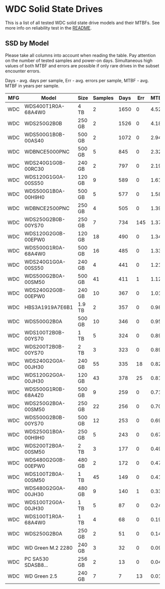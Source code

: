 WDC Solid State Drives
======================

This is a list of all tested WDC solid state drive models and their MTBFs. See
more info on reliability test in the [README](https://github.com/bsdhw/SMART).

SSD by Model
------------

Please take all columns into account when reading the table. Pay attention on the
number of tested samples and power-on days. Simultaneous high values of both MTBF
and errors are possible if only rare drives in the subset encounter errors.

Days - avg. days per sample,
Err  - avg. errors per sample,
MTBF - avg. MTBF in years per sample.

| MFG       | Model              | Size   | Samples | Days  | Err   | MTBF |
|-----------|--------------------|--------|---------|-------|-------|------|
| WDC       | WDS400T1R0A-68A4W0 | 4 TB   | 2       | 1650  | 0     | 4.52   |
| WDC       | WDS250G2B0B        | 250 GB | 2       | 1526  | 0     | 4.18   |
| WDC       | WDS500G1B0B-00AS40 | 500 GB | 2       | 1072  | 0     | 2.94   |
| WDC       | WDBNCE5000PNC      | 500 GB | 5       | 845   | 0     | 2.32   |
| WDC       | WDS240G1G0B-00RC30 | 240 GB | 2       | 797   | 0     | 2.19   |
| WDC       | WDS120G1G0A-00SS50 | 120 GB | 9       | 589   | 0     | 1.61   |
| WDC       | WDS500G1B0A-00H9H0 | 500 GB | 5       | 577   | 0     | 1.58   |
| WDC       | WDBNCE2500PNC      | 250 GB | 4       | 505   | 0     | 1.39   |
| WDC       | WDS250G2B0B-00YS70 | 250 GB | 7       | 734   | 145   | 1.37   |
| WDC       | WDS120G2G0B-00EPW0 | 120 GB | 18      | 490   | 0     | 1.34   |
| WDC       | WDS500G1R0A-68A4W0 | 500 GB | 16      | 485   | 0     | 1.33   |
| WDC       | WDS240G1G0A-00SS50 | 240 GB | 4       | 441   | 0     | 1.21   |
| WDC       | WDS500G2B0A-00SM50 | 500 GB | 41      | 411   | 1     | 1.12   |
| WDC       | WDS240G2G0B-00EPW0 | 240 GB | 10      | 367   | 0     | 1.01   |
| WDC       | HBS3A1919A7E6B1    | 1.9 TB | 2       | 357   | 0     | 0.98   |
| WDC       | WDS500G2B0A        | 500 GB | 10      | 346   | 0     | 0.95   |
| WDC       | WDS100T2B0B-00YS70 | 1 TB   | 5       | 324   | 0     | 0.89   |
| WDC       | WDS200T2B0B-00YS70 | 2 TB   | 3       | 323   | 0     | 0.89   |
| WDC       | WDS240G2G0A-00JH30 | 240 GB | 55      | 335   | 18    | 0.82   |
| WDC       | WDS120G2G0A-00JH30 | 120 GB | 43      | 378   | 25    | 0.81   |
| WDC       | WDS500G1R0B-68A4Z0 | 500 GB | 9       | 259   | 0     | 0.71   |
| WDC       | WDS250G2B0A-00SM50 | 250 GB | 22      | 256   | 0     | 0.70   |
| WDC       | WDS500G2B0B-00YS70 | 500 GB | 12      | 253   | 0     | 0.69   |
| WDC       | WDS250G1B0A-00H9H0 | 250 GB | 5       | 243   | 0     | 0.67   |
| WDC       | WDS200T2B0A-00SM50 | 2 TB   | 3       | 177   | 0     | 0.49   |
| WDC       | WDS480G2G0B-00EPW0 | 480 GB | 2       | 172   | 0     | 0.47   |
| WDC       | WDS100T2B0A-00SM50 | 1 TB   | 45      | 149   | 0     | 0.41   |
| WDC       | WDS480G2G0A-00JH30 | 480 GB | 9       | 140   | 1     | 0.33   |
| WDC       | WDS100T2G0A-00JH30 | 1 TB   | 5       | 87    | 0     | 0.24   |
| WDC       | WDS100T1R0A-68A4W0 | 1 TB   | 4       | 68    | 0     | 0.19   |
| WDC       | WDS250G2B0A        | 250 GB | 2       | 51    | 0     | 0.14   |
| WDC       | WD Green M.2 2280  | 240 GB | 3       | 32    | 0     | 0.09   |
| WDC       | PC SA530 SDASB8... | 256 GB | 2       | 13    | 0     | 0.04   |
| WDC       | WD Green 2.5       | 240 GB | 7       | 7     | 13    | 0.01   |
